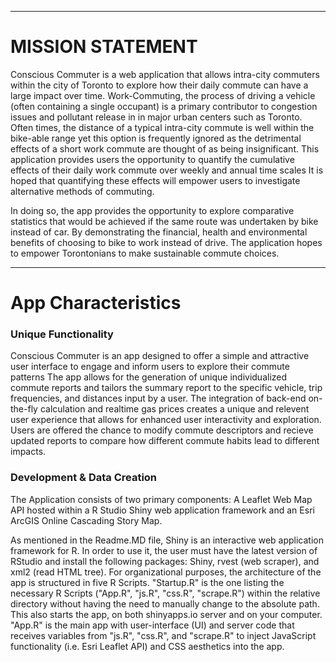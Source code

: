 ------------------------------------
MISSION STATEMENT
======

Conscious Commuter is a web application that allows intra-city commuters within the city of Toronto to explore how their daily commute can have
a large impact over time. Work-Commuting, the process of driving a vehicle (often containing a single occupant) is a primary contributor to congestion
issues and pollutant release in in major urban centers such as Toronto. 
Often times, the distance of a typical intra-city commute is well within the bike-able range yet this option is frequently ignored as
the detrimental effects of a short work commute are thought of as being insignificant.
This application provides users the opportunity to quantify the cumulative effects of their daily work commute over weekly and annual time scales
It is hoped that quantifying these effects will empower users to investigate alternative methods of commuting.

In doing so, the app provides the opportunity to explore comparative statistics that would be achieved if the same route was undertaken by bike instead of car.
By demonstrating the financial, health and environmental benefits of choosing to bike to work instead of drive. The application hopes to
empower Torontonians to make sustainable commute choices.

------------------------------------
App Characteristics
======

### Unique Functionality

Conscious Commuter is an app designed to offer a simple and attractive user interface to engage and inform users to explore their commute patterns
The app allows for the generation of unique individualized commute reports and tailors the summary report to the specific vehicle, trip frequencies, and 
distances input by a user.
The integration of back-end on-the-fly calculation and realtime gas prices creates a unique and relevent user experience that allows for enhanced
user interactivity and exploration. Users are offered the chance to modify commute descriptors and recieve updated reports to compare how
different commute habits lead to different impacts.

### Development & Data Creation

The Application consists of two primary components: A Leaflet Web Map API hosted within a R Studio Shiny web application framework and an
Esri ArcGIS Online Cascading Story Map. 

As mentioned in the Readme.MD file, Shiny is an interactive web application framework for R. In order to use it, the user must have the latest 
version of RStudio and install the following packages: Shiny, rvest (web scraper), and xml2 (read HTML tree). For organizational purposes, 
the architecture of the app is structured in five R Scripts. "Startup.R" is the one listing the necessary R Scripts 
("App.R", "js.R", "css.R", "scrape.R")  within the relative directory without having the need to manually change to the absolute path. This 
also starts the app, on both shinyapps.io server and on your computer. "App.R" is the main app with user-interface (UI) and server code that 
receives variables from "js.R", "css.R", and "scrape.R" to inject JavaScript functionality (i.e. Esri Leaflet API) and CSS aesthetics into the app. 
